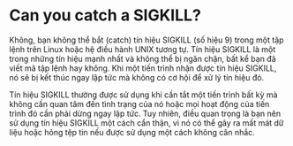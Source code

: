 # Can you catch a SIGKILL?

Không, bạn không thể bắt (catch) tín hiệu SIGKILL (số hiệu 9) trong một tập lệnh trên Linux hoặc hệ điều hành UNIX tương tự. Tín hiệu SIGKILL là một trong những tín hiệu mạnh nhất và không thể bị ngăn chặn, bất kể bạn đã viết mã tập lệnh hay không. Khi một tiến trình nhận được tín hiệu SIGKILL, nó sẽ bị kết thúc ngay lập tức mà không có cơ hội để xử lý tín hiệu đó.

Tín hiệu SIGKILL thường được sử dụng khi cần tắt một tiến trình bất kỳ mà không cần quan tâm đến tình trạng của nó hoặc mọi hoạt động của tiến trình đó cần phải dừng ngay lập tức. Tuy nhiên, điều quan trọng là bạn nên sử dụng tín hiệu SIGKILL một cách cẩn thận, vì nó có thể gây ra mất mát dữ liệu hoặc hỏng tệp tin nếu được sử dụng một cách không cân nhắc.